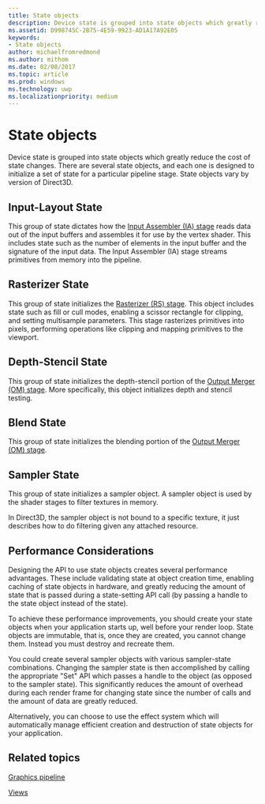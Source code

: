 ```yaml
---
title: State objects
description: Device state is grouped into state objects which greatly reduce the cost of state changes. There are several state objects, and each one is designed to initialize a set of state for a particular pipeline stage. State objects vary by version of Direct3D.
ms.assetid: D998745C-2B75-4E59-9923-AD1A17A92E05
keywords:
- State objects
author: michaelfromredmond
ms.author: mithom
ms.date: 02/08/2017
ms.topic: article
ms.prod: windows
ms.technology: uwp
ms.localizationpriority: medium
---
```


# State objects


Device state is grouped into state objects which greatly reduce the cost of state changes. There are several state objects, and each one is designed to initialize a set of state for a particular pipeline stage. State objects vary by version of Direct3D.

## <span id="Input_Layout"></span><span id="input_layout"></span><span id="INPUT_LAYOUT"></span>Input-Layout State


This group of state dictates how the [Input Assembler (IA) stage](input-assembler-stage--ia-.md) reads data out of the input buffers and assembles it for use by the vertex shader. This includes state such as the number of elements in the input buffer and the signature of the input data. The Input Assembler (IA) stage streams primitives from memory into the pipeline.

## <span id="Rasterizer"></span><span id="rasterizer"></span><span id="RASTERIZER"></span>Rasterizer State


This group of state initializes the [Rasterizer (RS) stage](rasterizer-stage--rs-.md). This object includes state such as fill or cull modes, enabling a scissor rectangle for clipping, and setting multisample parameters. This stage rasterizes primitives into pixels, performing operations like clipping and mapping primitives to the viewport.

## <span id="DepthStencil"></span><span id="depthstencil"></span><span id="DEPTHSTENCIL"></span>Depth-Stencil State


This group of state initializes the depth-stencil portion of the [Output Merger (OM) stage](output-merger-stage--om-.md). More specifically, this object initializes depth and stencil testing.

## <span id="Blend"></span><span id="blend"></span><span id="BLEND"></span>Blend State


This group of state initializes the blending portion of the [Output Merger (OM) stage](output-merger-stage--om-.md).

## <span id="Sampler"></span><span id="sampler"></span><span id="SAMPLER"></span>Sampler State


This group of state initializes a sampler object. A sampler object is used by the shader stages to filter textures in memory.

In Direct3D, the sampler object is not bound to a specific texture, it just describes how to do filtering given any attached resource.

## <span id="Performance_Considerations"></span><span id="performance_considerations"></span><span id="PERFORMANCE_CONSIDERATIONS"></span>Performance Considerations


Designing the API to use state objects creates several performance advantages. These include validating state at object creation time, enabling caching of state objects in hardware, and greatly reducing the amount of state that is passed during a state-setting API call (by passing a handle to the state object instead of the state).

To achieve these performance improvements, you should create your state objects when your application starts up, well before your render loop. State objects are immutable, that is, once they are created, you cannot change them. Instead you must destroy and recreate them.

You could create several sampler objects with various sampler-state combinations. Changing the sampler state is then accomplished by calling the appropriate "Set" API which passes a handle to the object (as opposed to the sampler state). This significantly reduces the amount of overhead during each render frame for changing state since the number of calls and the amount of data are greatly reduced.

Alternatively, you can choose to use the effect system which will automatically manage efficient creation and destruction of state objects for your application.

## <span id="related-topics"></span>Related topics


[Graphics pipeline](graphics-pipeline.md)

[Views](views.md)

 

 




